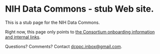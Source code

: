 # NIH Data Commons - stub Web site.

This is a stub page for the NIH Data Commons.

Right now, this page only points to
[the Consortium onboarding information and internal links](...).

Questions? Comments? Contact [dcppc.inbox@gmail.com](mailto:dcppc.inbox@gmail.com).
